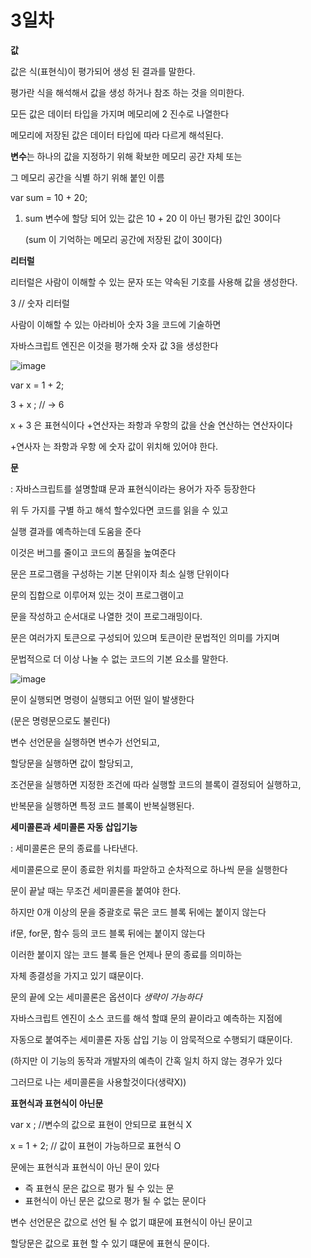 # 3일차

**값**

값은 식(표현식)이 평가되어 생성 된 결과를 말한다.

평가란 식을 해석해서 값을 생성 하거나 참조 하는 것을 의미한다.

모든 값은 데이터 타입을 가지며 메모리에 2 진수로 나열한다

메모리에 저장된 값은 데이터 타입에 따라 다르게 해석된다.

**변수**는 하나의 값을 지정하기 위해 확보한 메모리 공간 자체 또는

그 메모리 공간을 식별 하기 위해 붙인 이름

var sum = 10 + 20;

1. sum 변수에 할당 되어 있는 값은 10 + 20 이 아닌 평가된 값인 30이다
    
    (sum 이 기억하는 메모리 공간에 저장된 값이 30이다)
    

**리터럴**

리터럴은 사람이 이해할 수 있는 문자 또는 약속된 기호를 사용해 값을 생성한다.

3 // 숫자 리터럴

사람이 이해할 수 있는 아라비아 숫자 3을 코드에 기술하면 

자바스크립트 엔진은 이것을 평가해 숫자 값  3을 생성한다

![image](https://github.com/rudals1126/Mordern-JavaScript-Study/assets/169870835/68d9d091-87f6-43c1-94c0-786e076356a3)


var x = 1 + 2;

3 + x ; // → 6

x + 3 은 표현식이다  +연산자는 좌항과 우항의 값을 산술 연산하는 연산자이다

+연사자 는 좌항과 우항 에 숫자 값이 위치해 있어야 한다.

**문**

: 자바스크립트를 설명할떄 문과 표현식이라는 용어가 자주 등장한다

위 두 가지를 구별 하고 해석 할수있다면 코드를 읽을 수 있고

실행 결과를 예측하는데 도움을 준다

이것은 버그를 줄이고 코드의 품질을 높여준다

문은 프로그램을 구성하는 기본 단위이자 최소 실행 단위이다

문의 집합으로 이루어져 있는 것이 프로그램이고 

문을 작성하고 순서대로 나열한 것이 프로그래밍이다.

문은 여러가지 토큰으로 구성되어 있으며 토큰이란 문법적인 의미를 가지며

문법적으로 더 이상 나눌 수 없는 코드의 기본 요소를 말한다.

![image](https://github.com/rudals1126/Mordern-JavaScript-Study/assets/169870835/86800b44-0683-414a-b4dc-f1bc9bd862d4)


문이 실행되면 명령이 실행되고 어떤 일이 발생한다

(문은 명령문으로도 불린다)

변수 선언문을 실행하면 변수가 선언되고,

할당문을 실행하면 값이 할당되고,

조건문을 실행하면 지정한 조건에 따라 실행할 코드의 블록이 결정되어 실행하고,

반복문을 실행하면 특정 코드 블록이 반복실행된다.

**세미콜론과 세미콜론 자동 삽입기능**

: 세미콜론은 문의 종료를 나타낸다. 

세미콜론으로 문이 종료한 위치를 파앋하고 순차적으로 하나씩 문을 실행한다

문이 끝날 때는 무조건 세미콜론을 붙여야 한다.

하지만  0개 이상의 문을 중괄호로 묶은 코드 블록 뒤에는 붙이지 않는다

if문, for문, 함수 등의 코드 블록 뒤에는 붙이지 않는다

이러한 붙이지 않는 코드 블록 들은 언제나 문의 종료를 의미하는

자체 종결성을 가지고 있기 떄문이다.

문의 끝에 오는 세미콜론은 옵션이다 *생략이 가능하다*

자바스크립트 엔진이 소스 코드를 해석 할떄 문의 끝이라고 예측하는 지점에

자동으로 붙여주는 세미콜론 자동 삽입 기능 이 암묵적으로 수행되기 떄문이다.

(하지만 이 기능의 동작과 개발자의 예측이 간혹 일치 하지 않는 경우가 있다

그러므로 나는 세미콜론을 사용할것이다(생략X))

**표현식과 표현식이 아닌문**

var x ; //변수의 값으로 표현이 안되므로 표현식 X

x = 1 + 2; // 값이 표현이 가능하므로 표현식 O

문에는 표현식과 표현식이 아닌 문이 있다

- 즉 표현식 문은 값으로 평가 될 수 있는 문
- 표현식이 아닌 문은 값으로 평가 될 수 없는 문이다

변수 선언문은 값으로 선언 될 수 없기 떄문에 표현식이 아닌 문이고

할당문은 값으로 표현 할 수 있기 떄문에 표현식 문이다.  
